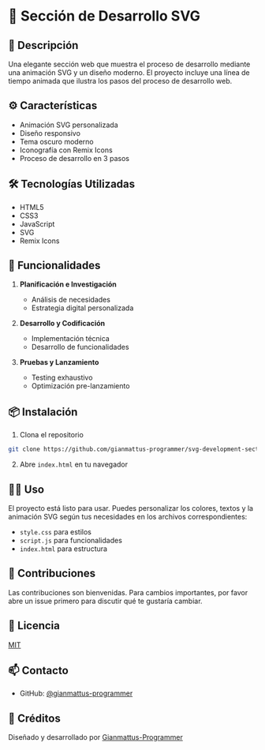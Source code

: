 # 🚀 Sección de Desarrollo SVG

## 📝 Descripción
Una elegante sección web que muestra el proceso de desarrollo mediante una animación SVG y un diseño moderno. El proyecto incluye una línea de tiempo animada que ilustra los pasos del proceso de desarrollo web.

## ⚙️ Características
- Animación SVG personalizada
- Diseño responsivo
- Tema oscuro moderno
- Iconografía con Remix Icons
- Proceso de desarrollo en 3 pasos

## 🛠️ Tecnologías Utilizadas
- HTML5
- CSS3
- JavaScript
- SVG
- Remix Icons

## 🎯 Funcionalidades
1. **Planificación e Investigación**
   - Análisis de necesidades
   - Estrategia digital personalizada

2. **Desarrollo y Codificación**
   - Implementación técnica
   - Desarrollo de funcionalidades

3. **Pruebas y Lanzamiento**
   - Testing exhaustivo
   - Optimización pre-lanzamiento

## 📦 Instalación
1. Clona el repositorio
```bash
git clone https://github.com/gianmattus-programmer/svg-development-section.git
```
2. Abre `index.html` en tu navegador

## 👨‍💻 Uso
El proyecto está listo para usar. Puedes personalizar los colores, textos y la animación SVG según tus necesidades en los archivos correspondientes:
- `style.css` para estilos
- `script.js` para funcionalidades
- `index.html` para estructura

## 🤝 Contribuciones
Las contribuciones son bienvenidas. Para cambios importantes, por favor abre un issue primero para discutir qué te gustaría cambiar.

## 📄 Licencia
[MIT](https://choosealicense.com/licenses/mit/)

## 📫 Contacto
- GitHub: [@gianmattus-programmer](https://github.com/gianmattus-programmer)

## 🌟 Créditos
Diseñado y desarrollado por [Gianmattus-Programmer](https://github.com/gianmattus-programmer)
